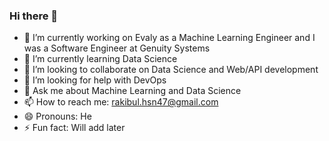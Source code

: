 ### Hi there 👋

<!--
**rakib06/rakib06** is a ✨ _special_ ✨ repository because its `README.md` (this file) appears on your GitHub profile.
-->

- 🔭 I’m currently working on Evaly as a Machine Learning Engineer and I was a Software Engineer at Genuity Systems 
- 🌱 I’m currently learning Data Science 
- 👯 I’m looking to collaborate on Data Science and Web/API development 
- 🤔 I’m looking for help with DevOps 
- 💬 Ask me about Machine Learning and Data Science 
- 📫 How to reach me: rakibul.hsn47@gmail.com
- 😄 Pronouns: He
- ⚡ Fun fact: Will add later

